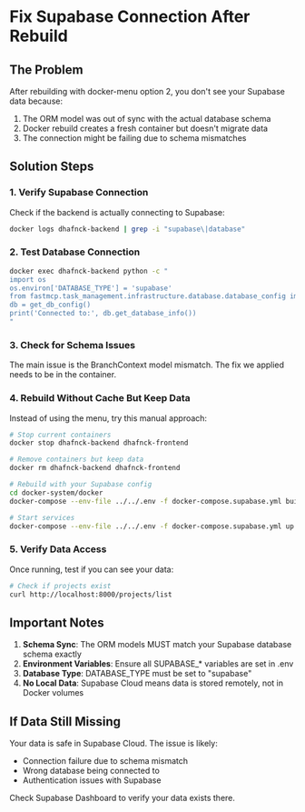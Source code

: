 # Fix Supabase Connection After Rebuild

## The Problem
After rebuilding with docker-menu option 2, you don't see your Supabase data because:
1. The ORM model was out of sync with the actual database schema
2. Docker rebuild creates a fresh container but doesn't migrate data
3. The connection might be failing due to schema mismatches

## Solution Steps

### 1. Verify Supabase Connection
Check if the backend is actually connecting to Supabase:
```bash
docker logs dhafnck-backend | grep -i "supabase\|database"
```

### 2. Test Database Connection
```bash
docker exec dhafnck-backend python -c "
import os
os.environ['DATABASE_TYPE'] = 'supabase'
from fastmcp.task_management.infrastructure.database.database_config import get_db_config
db = get_db_config()
print('Connected to:', db.get_database_info())
"
```

### 3. Check for Schema Issues
The main issue is the BranchContext model mismatch. The fix we applied needs to be in the container.

### 4. Rebuild Without Cache But Keep Data
Instead of using the menu, try this manual approach:

```bash
# Stop current containers
docker stop dhafnck-backend dhafnck-frontend

# Remove containers but keep data
docker rm dhafnck-backend dhafnck-frontend

# Rebuild with your Supabase config
cd docker-system/docker
docker-compose --env-file ../../.env -f docker-compose.supabase.yml build

# Start services
docker-compose --env-file ../../.env -f docker-compose.supabase.yml up -d
```

### 5. Verify Data Access
Once running, test if you can see your data:
```bash
# Check if projects exist
curl http://localhost:8000/projects/list
```

## Important Notes

1. **Schema Sync**: The ORM models MUST match your Supabase database schema exactly
2. **Environment Variables**: Ensure all SUPABASE_* variables are set in .env
3. **Database Type**: DATABASE_TYPE must be set to "supabase"
4. **No Local Data**: Supabase Cloud means data is stored remotely, not in Docker volumes

## If Data Still Missing

Your data is safe in Supabase Cloud. The issue is likely:
- Connection failure due to schema mismatch
- Wrong database being connected to
- Authentication issues with Supabase

Check Supabase Dashboard to verify your data exists there.
